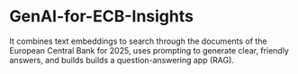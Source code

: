 # GenAI-for-ECB-Insights
It combines text embeddings to search through the documents of the European Central Bank for 2025, uses prompting to generate clear, friendly answers, and builds builds a question-answering app (RAG).  
